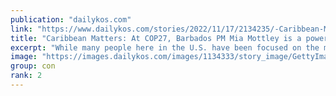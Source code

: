 ```yaml
---
publication: "dailykos.com"
link: "https://www.dailykos.com/stories/2022/11/17/2134235/-Caribbean-Matters-At-COP27-Barbados-PM-Mia-Mottley-is-a-powerful-voice-addressing-climate-change"
title: "Caribbean Matters: At COP27, Barbados PM Mia Mottley is a powerful voice addressing climate change"
excerpt: "While many people here in the U.S. have been focused on the midterm elections�and results, which are still coming in, nations around the world have been participating in COP27 .�More formally known .."
image: "https://images.dailykos.com/images/1134333/story_image/GettyImages-1244608437.jpg?1668523498"
group: con
rank: 2
---
```

